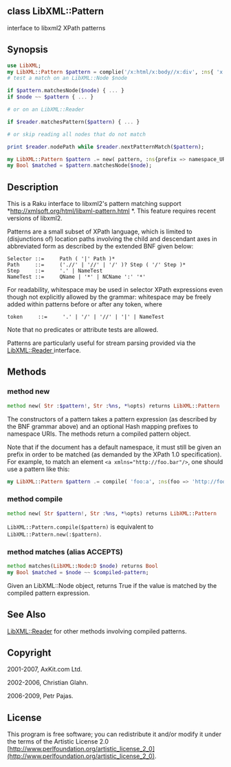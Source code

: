 class LibXML::Pattern
---------------------

interface to libxml2 XPath patterns

Synopsis
--------

```raku
use LibXML;
my LibXML::Pattern $pattern = complie('/x:html/x:body//x:div', :ns{ 'x' => 'http://www.w3.org/1999/xhtml' });
# test a match on an LibXML::Node $node

if $pattern.matchesNode($node) { ... }
if $node ~~ $pattern { ... }

# or on an LibXML::Reader

if $reader.matchesPattern($pattern) { ... }

# or skip reading all nodes that do not match

print $reader.nodePath while $reader.nextPatternMatch($pattern);

my LibXML::Pattern $pattern .= new( pattern, :ns{prefix => namespace_URI} );
my Bool $matched = $pattern.matchesNode($node);
```

Description
-----------

This is a Raku interface to libxml2's pattern matching support *http://xmlsoft.org/html/libxml-pattern.html *. This feature requires recent versions of libxml2.

Patterns are a small subset of XPath language, which is limited to (disjunctions of) location paths involving the child and descendant axes in abbreviated form as described by the extended BNF given below: 

```bnf
Selector ::=     Path ( '|' Path )*
Path     ::=     ('.//' | '//' | '/' )? Step ( '/' Step )*
Step     ::=     '.' | NameTest
NameTest ::=     QName | '*' | NCName ':' '*'
```

For readability, whitespace may be used in selector XPath expressions even though not explicitly allowed by the grammar: whitespace may be freely added within patterns before or after any token, where

```bnf
token     ::=     '.' | '/' | '//' | '|' | NameTest
```

Note that no predicates or attribute tests are allowed.

Patterns are particularly useful for stream parsing provided via the [LibXML::Reader ](https://libxml-raku.github.io/LibXML-raku/Reader) interface.

Methods
-------

### method new

```raku
method new( Str :$pattern!, Str :%ns, *%opts) returns LibXML::Pattern
```

The constructors of a pattern takes a pattern expression (as described by the BNF grammar above) and an optional Hash mapping prefixes to namespace URIs. The methods return a compiled pattern object. 

Note that if the document has a default namespace, it must still be given an prefix in order to be matched (as demanded by the XPath 1.0 specification). For example, to match an element `<a xmlns="http://foo.bar"/>`, one should use a pattern like this: 

```raku
my LibXML::Pattern $pattern .= compile( 'foo:a', :ns(foo => 'http://foo.bar') );
```

### method compile

```raku
method new( Str $pattern!, Str :%ns, *%opts) returns LibXML::Pattern
```

`LibXML::Pattern.compile($pattern)` is equivalent to `LibXML::Pattern.new(:$pattern)`.

### method matches (alias ACCEPTS)

```raku
method matches(LibXML::Node:D $node) returns Bool
my Bool $matched = $node ~~ $compiled-pattern;
```

Given an LibXML::Node object, returns True if the value is matched by the compiled pattern expression.

See Also
--------

[LibXML::Reader](https://libxml-raku.github.io/LibXML-raku/Reader) for other methods involving compiled patterns.

Copyright
---------

2001-2007, AxKit.com Ltd.

2002-2006, Christian Glahn.

2006-2009, Petr Pajas.

License
-------

This program is free software; you can redistribute it and/or modify it under the terms of the Artistic License 2.0 [http://www.perlfoundation.org/artistic_license_2_0](http://www.perlfoundation.org/artistic_license_2_0).

